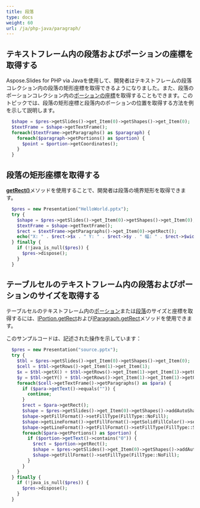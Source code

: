 ```yaml
---
title: 段落
type: docs
weight: 60
url: /ja/php-java/paragraph/
---
```



## テキストフレーム内の段落およびポーションの座標を取得する ##
Aspose.Slides for PHP via Javaを使用して、開発者はテキストフレームの段落コレクション内の段落の矩形座標を取得できるようになりました。また、段落のポーションコレクション内の[ポーションの座標](https://reference.aspose.com/slides/php-java/aspose.slides/IPortion#getCoordinates--)を取得することもできます。このトピックでは、段落の矩形座標と段落内のポーションの位置を取得する方法を例を示して説明します。

```php
  $shape = $pres->getSlides()->get_Item(0)->getShapes()->get_Item(0);
  $textFrame = $shape->getTextFrame();
  foreach($textFrame->getParagraphs() as $paragraph) {
    foreach($paragraph->getPortions() as $portion) {
      $point = $portion->getCoordinates();
    }
  }
```


## **段落の矩形座標を取得する**
[**getRect()**](https://reference.aspose.com/slides/php-java/aspose.slides/IParagraph#getRect--)メソッドを使用することで、開発者は段落の境界矩形を取得できます。

```php
  $pres = new Presentation("HelloWorld.pptx");
  try {
    $shape = $pres->getSlides()->get_Item(0)->getShapes()->get_Item(0);
    $textFrame = $shape->getTextFrame();
    $rect = $textFrame->getParagraphs()->get_Item(0)->getRect();
    echo("X: " . $rect->$x . " Y: " . $rect->$y . " 幅: " . $rect->$width . " 高さ: " . $rect->$height);
  } finally {
    if (!java_is_null($pres)) {
      $pres->dispose();
    }
  }
```

## **テーブルセルのテキストフレーム内の段落およびポーションのサイズを取得する** ##

テーブルセルのテキストフレーム内の[ポーション](https://reference.aspose.com/slides/php-java/aspose.slides/Portion)または[段落](https://reference.aspose.com/slides/php-java/aspose.slides/Paragraph)のサイズと座標を取得するには、[IPortion.getRect](https://reference.aspose.com/slides/php-java/aspose.slides/IPortion#getRect--)および[IParagraph.getRect](https://reference.aspose.com/slides/php-java/aspose.slides/IParagraph#getRect--)メソッドを使用できます。

このサンプルコードは、記述された操作を示しています：

```php
  $pres = new Presentation("source.pptx");
  try {
    $tbl = $pres->getSlides()->get_Item(0)->getShapes()->get_Item(0);
    $cell = $tbl->getRows()->get_Item(1)->get_Item(1);
    $x = $tbl->getX() + $tbl->getRows()->get_Item(1)->get_Item(1)->getOffsetX();
    $y = $tbl->getY() + $tbl->getRows()->get_Item(1)->get_Item(1)->getOffsetY();
    foreach($cell->getTextFrame()->getParagraphs() as $para) {
      if ($para->getText()->equals("")) {
        continue;
      }
      $rect = $para->getRect();
      $shape = $pres->getSlides()->get_Item(0)->getShapes()->addAutoShape(ShapeType::Rectangle, $rect->getX() + $x, $rect->getY() + $y, $rect->getWidth(), $rect->getHeight());
      $shape->getFillFormat()->setFillType(FillType::NoFill);
      $shape->getLineFormat()->getFillFormat()->getSolidFillColor()->setColor(java("java.awt.Color")->YELLOW);
      $shape->getLineFormat()->getFillFormat()->setFillType(FillType::Solid);
      foreach($para->getPortions() as $portion) {
        if ($portion->getText()->contains("0")) {
          $rect = $portion->getRect();
          $shape = $pres->getSlides()->get_Item(0)->getShapes()->addAutoShape(ShapeType::Rectangle, $rect->getX() + $x, $rect->getY() + $y, $rect->getWidth(), $rect->getHeight());
          $shape->getFillFormat()->setFillType(FillType::NoFill);
        }
      }
    }
  } finally {
    if (!java_is_null($pres)) {
      $pres->dispose();
    }
  }
```